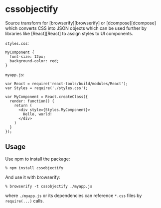 # cssobjectify

Source transform for [browserify][browserify] or [dcompose][dcompose] which
converts CSS into JSON objects which can be used further by libraries like
[React][React] to assign styles to UI components.

`styles.css`:

    MyComponent {
      font-size: 12px;
      background-color: red;
    }

`myapp.js`:

    var React = require('react-tools/build/modules/React');
    var Styles = require('./styles.css');

    var MyComponent = React.createClass({
      render: function() {
        return (
          <div style={Styles.MyComponent}>
            Hello, world!
          </div>
        )
      }
    });

## Usage

Use npm to install the package:

    % npm install cssobjectify

And use it with browserify:

    % browserify -t cssobjectify ./myapp.js

where `./myapp.js` or its dependencies can reference `*.css` files by
`require(...)` calls.
